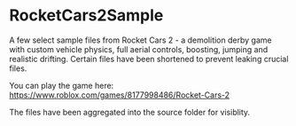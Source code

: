 # RocketCars2Sample
A few select sample files from Rocket Cars 2 - a demolition derby game with custom vehicle physics, full aerial controls, boosting, jumping and realistic drifting. Certain files have been shortened to prevent leaking crucial files.

You can play the game here: https://www.roblox.com/games/8177998486/Rocket-Cars-2

The files have been aggregated into the source folder for visiblity.
